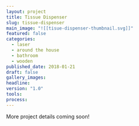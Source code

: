 ```yaml
---
layout: project
title: Tissue Dispenser
slug: tissue-dispenser
main_image: "![[tisue-dispenser-thumbnail.svg]]"
featured: false
categories:
  - laser
  - around the house
  - bathroom
  - wooden
published_date: 2018-01-21
draft: false
gallery_images: 
headline: 
version: "1.0"
tools:
process:
---
```


More project details coming soon!